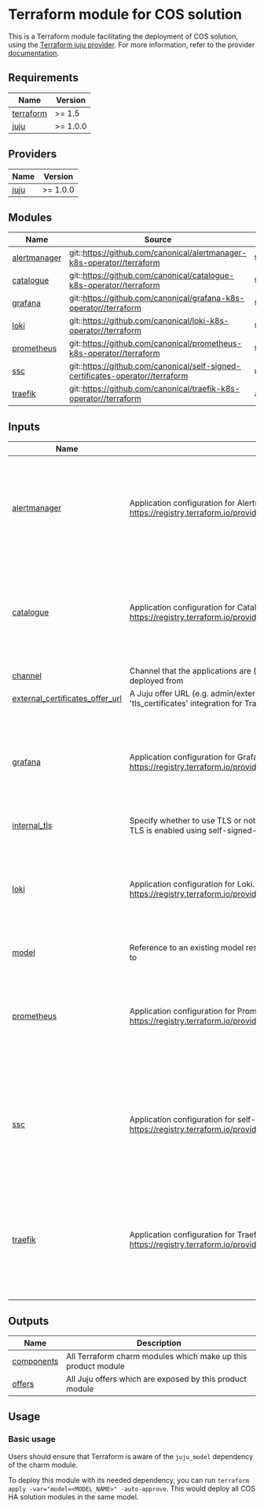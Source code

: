 # Terraform module for COS solution

This is a Terraform module facilitating the deployment of COS solution, using the [Terraform juju provider](https://github.com/juju/terraform-provider-juju/). For more information, refer to the provider [documentation](https://registry.terraform.io/providers/juju/juju/latest/docs).

<!-- BEGIN_TF_DOCS -->
## Requirements

| Name | Version |
|------|---------|
| <a name="requirement_terraform"></a> [terraform](#requirement\_terraform) | >= 1.5 |
| <a name="requirement_juju"></a> [juju](#requirement\_juju) | >= 1.0.0 |

## Providers

| Name | Version |
|------|---------|
| <a name="provider_juju"></a> [juju](#provider\_juju) | >= 1.0.0 |

## Modules

| Name | Source | Version |
|------|--------|---------|
| <a name="module_alertmanager"></a> [alertmanager](#module\_alertmanager) | git::https://github.com/canonical/alertmanager-k8s-operator//terraform | tf-provider-v0 |
| <a name="module_catalogue"></a> [catalogue](#module\_catalogue) | git::https://github.com/canonical/catalogue-k8s-operator//terraform | tf-provider-v0 |
| <a name="module_grafana"></a> [grafana](#module\_grafana) | git::https://github.com/canonical/grafana-k8s-operator//terraform | tf-provider-v0 |
| <a name="module_loki"></a> [loki](#module\_loki) | git::https://github.com/canonical/loki-k8s-operator//terraform | tf-provider-v0 |
| <a name="module_prometheus"></a> [prometheus](#module\_prometheus) | git::https://github.com/canonical/prometheus-k8s-operator//terraform | tf-provider-v0 |
| <a name="module_ssc"></a> [ssc](#module\_ssc) | git::https://github.com/canonical/self-signed-certificates-operator//terraform | n/a |
| <a name="module_traefik"></a> [traefik](#module\_traefik) | git::https://github.com/canonical/traefik-k8s-operator//terraform | a8a0da68b9aa8e30e6ad00eac7aa552bcd88a8ef |

## Inputs

| Name | Description | Type | Default | Required |
|------|-------------|------|---------|:--------:|
| <a name="input_alertmanager"></a> [alertmanager](#input\_alertmanager) | Application configuration for Alertmanager. For more details: https://registry.terraform.io/providers/juju/juju/latest/docs/resources/application | <pre>object({<br/>    app_name           = optional(string, "alertmanager")<br/>    config             = optional(map(string), {})<br/>    constraints        = optional(string, "arch=amd64")<br/>    revision           = optional(number, null)<br/>    storage_directives = optional(map(string), {})<br/>    units              = optional(number, 1)<br/>  })</pre> | `{}` | no |
| <a name="input_catalogue"></a> [catalogue](#input\_catalogue) | Application configuration for Catalogue. For more details: https://registry.terraform.io/providers/juju/juju/latest/docs/resources/application | <pre>object({<br/>    app_name           = optional(string, "catalogue")<br/>    config             = optional(map(string), {})<br/>    constraints        = optional(string, "arch=amd64")<br/>    revision           = optional(number, null)<br/>    storage_directives = optional(map(string), {})<br/>    units              = optional(number, 1)<br/>  })</pre> | `{}` | no |
| <a name="input_channel"></a> [channel](#input\_channel) | Channel that the applications are (unless overwritten by external\_channels) deployed from | `string` | n/a | yes |
| <a name="input_external_certificates_offer_url"></a> [external\_certificates\_offer\_url](#input\_external\_certificates\_offer\_url) | A Juju offer URL (e.g. admin/external-ca.certificates) of a CA providing the 'tls\_certificates' integration for Traefik to supply it with server certificates. | `string` | `null` | no |
| <a name="input_grafana"></a> [grafana](#input\_grafana) | Application configuration for Grafana. For more details: https://registry.terraform.io/providers/juju/juju/latest/docs/resources/application | <pre>object({<br/>    app_name           = optional(string, "grafana")<br/>    config             = optional(map(string), {})<br/>    constraints        = optional(string, "arch=amd64")<br/>    revision           = optional(number, null)<br/>    storage_directives = optional(map(string), {})<br/>    units              = optional(number, 1)<br/>  })</pre> | `{}` | no |
| <a name="input_internal_tls"></a> [internal\_tls](#input\_internal\_tls) | Specify whether to use TLS or not for internal COS communication. By default, TLS is enabled using self-signed-certificates | `bool` | `true` | no |
| <a name="input_loki"></a> [loki](#input\_loki) | Application configuration for Loki. For more details: https://registry.terraform.io/providers/juju/juju/latest/docs/resources/application | <pre>object({<br/>    app_name           = optional(string, "loki")<br/>    config             = optional(map(string), {})<br/>    constraints        = optional(string, "arch=amd64")<br/>    revision           = optional(number, null)<br/>    storage_directives = optional(map(string), {})<br/>    units              = optional(number, 1)<br/>  })</pre> | `{}` | no |
| <a name="input_model"></a> [model](#input\_model) | Reference to an existing model resource or data source for the model to deploy to | `string` | n/a | yes |
| <a name="input_prometheus"></a> [prometheus](#input\_prometheus) | Application configuration for Prometheus. For more details: https://registry.terraform.io/providers/juju/juju/latest/docs/resources/application | <pre>object({<br/>    app_name           = optional(string, "prometheus")<br/>    config             = optional(map(string), {})<br/>    constraints        = optional(string, "arch=amd64")<br/>    revision           = optional(number, null)<br/>    storage_directives = optional(map(string), {})<br/>    units              = optional(number, 1)<br/>  })</pre> | `{}` | no |
| <a name="input_ssc"></a> [ssc](#input\_ssc) | Application configuration for self-signed-certificates. For more details: https://registry.terraform.io/providers/juju/juju/latest/docs/resources/application | <pre>object({<br/>    app_name           = optional(string, "ca")<br/>    channel            = optional(string, "1/stable")<br/>    config             = optional(map(string), {})<br/>    constraints        = optional(string, "arch=amd64")<br/>    revision           = optional(number, null)<br/>    storage_directives = optional(map(string), {})<br/>    units              = optional(number, 1)<br/>  })</pre> | `{}` | no |
| <a name="input_traefik"></a> [traefik](#input\_traefik) | Application configuration for Traefik. For more details: https://registry.terraform.io/providers/juju/juju/latest/docs/resources/application | <pre>object({<br/>    app_name           = optional(string, "traefik")<br/>    channel            = optional(string, "latest/stable")<br/>    config             = optional(map(string), {})<br/>    constraints        = optional(string, "arch=amd64")<br/>    revision           = optional(number, null)<br/>    storage_directives = optional(map(string), {})<br/>    units              = optional(number, 1)<br/>  })</pre> | `{}` | no |

## Outputs

| Name | Description |
|------|-------------|
| <a name="output_components"></a> [components](#output\_components) | All Terraform charm modules which make up this product module |
| <a name="output_offers"></a> [offers](#output\_offers) | All Juju offers which are exposed by this product module |
<!-- END_TF_DOCS -->

## Usage

### Basic usage

Users should ensure that Terraform is aware of the `juju_model` dependency of the charm module.

To deploy this module with its needed dependency, you can run `terraform apply -var="model=<MODEL_NAME>" -auto-approve`. This would deploy all COS HA solution modules in the same model.
